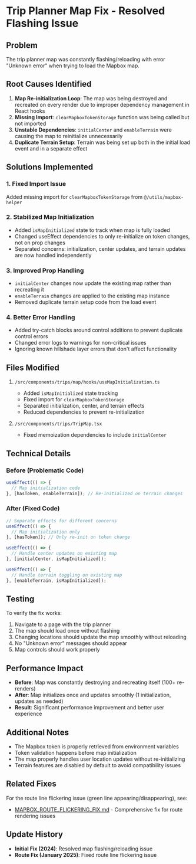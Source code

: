 # Trip Planner Map Fix - Resolved Flashing Issue

## Problem
The trip planner map was constantly flashing/reloading with error "Unknown error" when trying to load the Mapbox map.

## Root Causes Identified

1. **Map Re-initialization Loop**: The map was being destroyed and recreated on every render due to improper dependency management in React hooks
2. **Missing Import**: `clearMapboxTokenStorage` function was being called but not imported
3. **Unstable Dependencies**: `initialCenter` and `enableTerrain` were causing the map to reinitialize unnecessarily
4. **Duplicate Terrain Setup**: Terrain was being set up both in the initial load event and in a separate effect

## Solutions Implemented

### 1. Fixed Import Issue
Added missing import for `clearMapboxTokenStorage` from `@/utils/mapbox-helper`

### 2. Stabilized Map Initialization
- Added `isMapInitialized` state to track when map is fully loaded
- Changed useEffect dependencies to only re-initialize on token changes, not on prop changes
- Separated concerns: initialization, center updates, and terrain updates are now handled independently

### 3. Improved Prop Handling
- `initialCenter` changes now update the existing map rather than recreating it
- `enableTerrain` changes are applied to the existing map instance
- Removed duplicate terrain setup code from the load event

### 4. Better Error Handling
- Added try-catch blocks around control additions to prevent duplicate control errors
- Changed error logs to warnings for non-critical issues
- Ignoring known hillshade layer errors that don't affect functionality

## Files Modified

1. `/src/components/trips/map/hooks/useMapInitialization.ts`
   - Added `isMapInitialized` state tracking
   - Fixed import for `clearMapboxTokenStorage`
   - Separated initialization, center, and terrain effects
   - Reduced dependencies to prevent re-initialization

2. `/src/components/trips/TripMap.tsx`
   - Fixed memoization dependencies to include `initialCenter`

## Technical Details

### Before (Problematic Code)
```typescript
useEffect(() => {
  // Map initialization code
}, [hasToken, enableTerrain]); // Re-initialized on terrain changes
```

### After (Fixed Code)
```typescript
// Separate effects for different concerns
useEffect(() => {
  // Map initialization only
}, [hasToken]); // Only re-init on token change

useEffect(() => {
  // Handle center updates on existing map
}, [initialCenter, isMapInitialized]);

useEffect(() => {
  // Handle terrain toggling on existing map
}, [enableTerrain, isMapInitialized]);
```

## Testing

To verify the fix works:

1. Navigate to a page with the trip planner
2. The map should load once without flashing
3. Changing locations should update the map smoothly without reloading
4. No "Unknown error" messages should appear
5. Map controls should work properly

## Performance Impact

- **Before**: Map was constantly destroying and recreating itself (100+ re-renders)
- **After**: Map initializes once and updates smoothly (1 initialization, updates as needed)
- **Result**: Significant performance improvement and better user experience

## Additional Notes

- The Mapbox token is properly retrieved from environment variables
- Token validation happens before map initialization
- The map properly handles user location updates without re-initializing
- Terrain features are disabled by default to avoid compatibility issues

## Related Fixes

For the route line flickering issue (green line appearing/disappearing), see:
- [MAPBOX_ROUTE_FLICKERING_FIX.md](./MAPBOX_ROUTE_FLICKERING_FIX.md) - Comprehensive fix for route rendering issues

## Update History

- **Initial Fix (2024)**: Resolved map flashing/reloading issue
- **Route Fix (January 2025)**: Fixed route line flickering issue